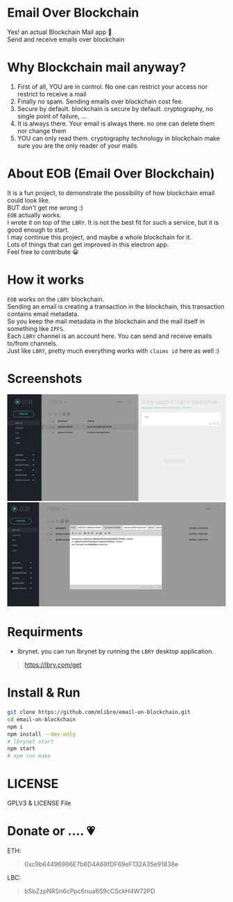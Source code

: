 # Email Over Blockchain
Yes! an actual Blockchain Mail app :green_heart:  
Send and receive emails over blockchain

# Why Blockchain mail anyway?
1. First of all, YOU are in control. No one can restrict your access nor restrict to receive a mail
2. Finally no spam. Sending emails over blockchain cost fee.
3. Secure by default. blockchain is secure by default. cryptography, no single point of failure, ...
4. It is always there. Your email is always there. no one can delete them nor change them
5. YOU can only read them. cryptography technology in blockchain make sure you are the only reader of your mails

# About EOB (Email Over Blockchain)
It is a fun project, to demonstrate the possibility of how blockchain email could look like.  
BUT don't get me wrong :)  
`EOB` actually works.  
I wrote it on top of the `LBRY`.  It is not the best fit for such a service, but it is good enough to start.  
I may continue this project, and maybe a whole blockchain for it.  
Lots of things that can get improved in this electron app.  
Feel free to contribute :grinning: 

# How it works
`EOB` works on the `LBRY` blockchain.  
Sending an email is creating a transaction in the blockchain, this transaction contains email metadata.  
So you keep the mail metadata in the blockchain and the mail itself in something like `IPFS`.  
Each `LBRY` channel is an account here. You can send and receive emails to/from channels.  
Just like `LBRY`, pretty much everything works with `claims id` here as well :)  

# Screenshots
![screenshot](./assets/screenshot.png)
![screenshot 2](./assets/screenshot_2.png)

# Requirments
* lbrynet. you can run lbrynet by running the `LBRY` desktop application.
> https://lbry.com/get

# Install & Run
```bash
git clone https://github.com/mlibre/email-on-blockchain.git
cd email-on-blockchain
npm i
npm install --dev-only
# lbrynet start
npm start
# npm run make
```

# LICENSE
GPLV3 & LICENSE File

Donate or .... :heartpulse:
=======
ETH:
> 0xc9b64496986E7b6D4A68fDF69eF132A35e91838e

LBC:
> bSbZzpNRSn6cPpc6nua6S9cCSckH4W72PD
